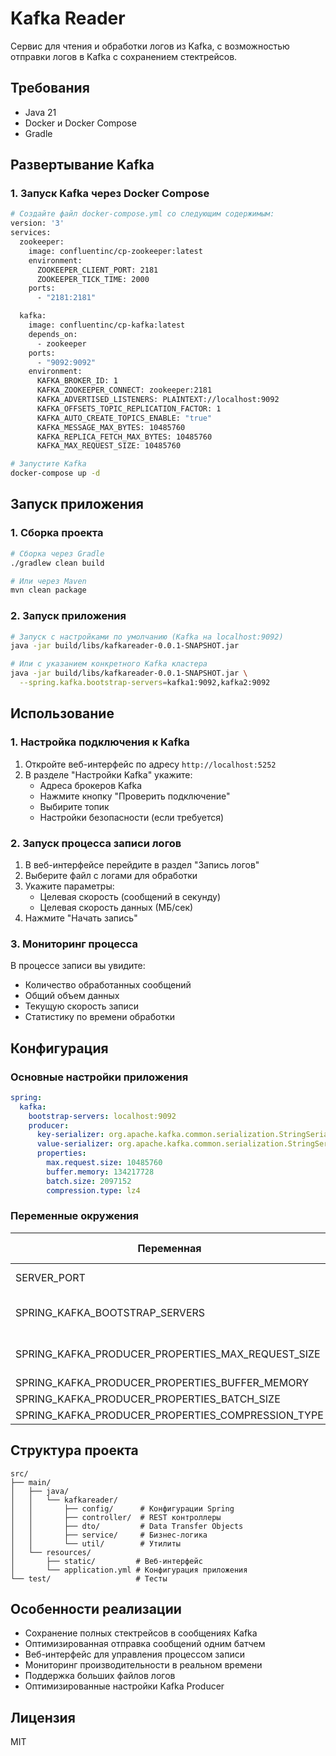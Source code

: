# Kafka Reader

Сервис для чтения и обработки логов из Kafka, с возможностью отправки логов в Kafka с сохранением стектрейсов.

## Требования

- Java 21
- Docker и Docker Compose
- Gradle

## Развертывание Kafka

### 1. Запуск Kafka через Docker Compose

```bash
# Создайте файл docker-compose.yml со следующим содержимым:
version: '3'
services:
  zookeeper:
    image: confluentinc/cp-zookeeper:latest
    environment:
      ZOOKEEPER_CLIENT_PORT: 2181
      ZOOKEEPER_TICK_TIME: 2000
    ports:
      - "2181:2181"

  kafka:
    image: confluentinc/cp-kafka:latest
    depends_on:
      - zookeeper
    ports:
      - "9092:9092"
    environment:
      KAFKA_BROKER_ID: 1
      KAFKA_ZOOKEEPER_CONNECT: zookeeper:2181
      KAFKA_ADVERTISED_LISTENERS: PLAINTEXT://localhost:9092
      KAFKA_OFFSETS_TOPIC_REPLICATION_FACTOR: 1
      KAFKA_AUTO_CREATE_TOPICS_ENABLE: "true"
      KAFKA_MESSAGE_MAX_BYTES: 10485760
      KAFKA_REPLICA_FETCH_MAX_BYTES: 10485760
      KAFKA_MAX_REQUEST_SIZE: 10485760

# Запустите Kafka
docker-compose up -d
```

## Запуск приложения

### 1. Сборка проекта

```bash
# Сборка через Gradle
./gradlew clean build

# Или через Maven
mvn clean package
```

### 2. Запуск приложения

```bash
# Запуск с настройками по умолчанию (Kafka на localhost:9092)
java -jar build/libs/kafkareader-0.0.1-SNAPSHOT.jar

# Или с указанием конкретного Kafka кластера
java -jar build/libs/kafkareader-0.0.1-SNAPSHOT.jar \
  --spring.kafka.bootstrap-servers=kafka1:9092,kafka2:9092
```

## Использование

### 1. Настройка подключения к Kafka

1. Откройте веб-интерфейс по адресу `http://localhost:5252`
2. В разделе "Настройки Kafka" укажите:
   - Адреса брокеров Kafka
   - Нажмите кнопку "Проверить подключение"
   - Выбирите топик
   - Настройки безопасности (если требуется)

### 2. Запуск процесса записи логов

1. В веб-интерфейсе перейдите в раздел "Запись логов"
2. Выберите файл с логами для обработки
3. Укажите параметры:
   - Целевая скорость (сообщений в секунду)
   - Целевая скорость данных (МБ/сек)
4. Нажмите "Начать запись"

### 3. Мониторинг процесса

В процессе записи вы увидите:
- Количество обработанных сообщений
- Общий объем данных
- Текущую скорость записи
- Статистику по времени обработки

## Конфигурация

### Основные настройки приложения

```yaml
spring:
  kafka:
    bootstrap-servers: localhost:9092
    producer:
      key-serializer: org.apache.kafka.common.serialization.StringSerializer
      value-serializer: org.apache.kafka.common.serialization.StringSerializer
      properties:
        max.request.size: 10485760
        buffer.memory: 134217728
        batch.size: 2097152
        compression.type: lz4
```

### Переменные окружения

| Переменная | Описание | Значение по умолчанию |
|------------|----------|----------------------|
| SERVER_PORT | Порт приложения | 5252 |
| SPRING_KAFKA_BOOTSTRAP_SERVERS | Адреса брокеров Kafka | localhost:9092 |
| SPRING_KAFKA_PRODUCER_PROPERTIES_MAX_REQUEST_SIZE | Максимальный размер сообщения | 10485760 |
| SPRING_KAFKA_PRODUCER_PROPERTIES_BUFFER_MEMORY | Размер буфера | 134217728 |
| SPRING_KAFKA_PRODUCER_PROPERTIES_BATCH_SIZE | Размер батча | 2097152 |
| SPRING_KAFKA_PRODUCER_PROPERTIES_COMPRESSION_TYPE | Тип сжатия | lz4 |

## Структура проекта

```
src/
├── main/
│   ├── java/
│   │   └── kafkareader/
│   │       ├── config/      # Конфигурации Spring
│   │       ├── controller/  # REST контроллеры
│   │       ├── dto/         # Data Transfer Objects
│   │       ├── service/     # Бизнес-логика
│   │       └── util/        # Утилиты
│   └── resources/
│       ├── static/         # Веб-интерфейс
│       └── application.yml # Конфигурация приложения
└── test/                   # Тесты
```

## Особенности реализации

- Сохранение полных стектрейсов в сообщениях Kafka
- Оптимизированная отправка сообщений одним батчем
- Веб-интерфейс для управления процессом записи
- Мониторинг производительности в реальном времени
- Поддержка больших файлов логов
- Оптимизированные настройки Kafka Producer

## Лицензия

MIT

